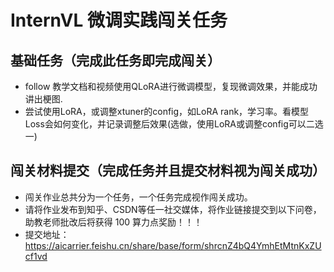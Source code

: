 # InternVL 微调实践闯关任务

## **基础任务（完成此任务即完成闯关）**

- follow 教学文档和视频使用QLoRA进行微调模型，复现微调效果，并能成功讲出梗图.
- 尝试使用LoRA，或调整xtuner的config，如LoRA rank，学习率。看模型Loss会如何变化，并记录调整后效果(选做，使用LoRA或调整config可以二选一)

## **闯关材料提交（完成任务并且提交材料视为闯关成功）**

- 闯关作业总共分为一个任务，一个任务完成视作闯关成功。
- 请将作业发布到知乎、CSDN等任一社交媒体，将作业链接提交到以下问卷，助教老师批改后将获得 100 算力点奖励！！！
- 提交地址：https://aicarrier.feishu.cn/share/base/form/shrcnZ4bQ4YmhEtMtnKxZUcf1vd
